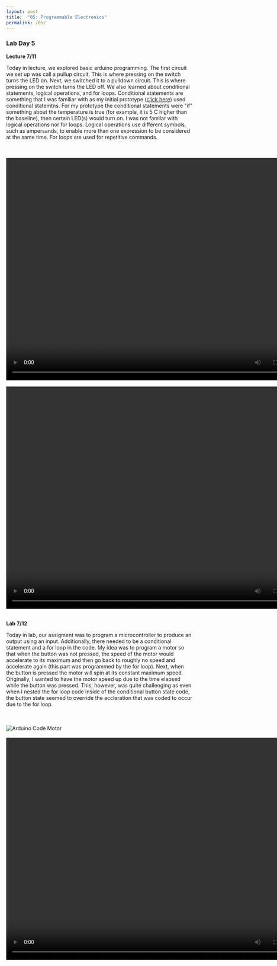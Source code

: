 ```yaml
---
layout: post
title:  "05: Programmable Electronics"
permalink: /05/
---
```


### **Lab Day 5**

**Lecture 7/11**

Today in lecture, we explored basic arduino programming. The first circuit we set up was call a pullup circuit. This is where pressing on the switch turns the LED on. Next, we switched it to a pulldown circuit. This is where pressing on the switch turns the LED off. We also learned about conditional statements, logical operations, and for loops. Conditional statements are something that I was familiar with as my initial prototype ([click here](https://juliaodavis.github.io/PHYS-S12-Assigments/04/)) used conditional statemtns. For my prototype the conditional statements were "if" something about the temperature is true (for example, it is 5 C higher than the baseline), then certain LED(s) would turn on. I was not familar with logical operations nor for loops. Logical operations use different symbols, such as ampersands, to enable more than one expression to be considered at the same time. For loops are used for repetitive commands. 

<BR>
<BR>

<video width="800" height="600" controls>
  <source src="IMG_1986.MOV" type="video/mp4">
</video>

<BR>
<BR>

<video width="800" height="600" controls>
  <source src="IMG_1987.MOV" type="video/mp4">
</video>

<BR>
<BR>

**Lab 7/12**

Today in lab, our assigment was to program a microcontroller to produce an output using an input. Additionally, there needed to be a conditional statement and a for loop in the code. My idea was to program a motor so that when the button was not pressed, the speed of the motor would accelerate to its maximum and then go back to roughly no speed and accelerate again (this part was programmed by the for loop). Next, when the button is pressed the motor will spin at its constant maximum speed. Originally, I wanted to have the motor speed up due to the time elapsed while the button was pressed. This, however, was quite challenging as even when I nested the for loop code inside of the conditional button state code, the button state seemed to override the accleration that was coded to occur due to the for loop. 

<BR>
<BR>

<img src="motor_code.png" alt="Arduino Code Motor">

<BR>
<BR>

<video width="800" height="600" controls>
  <source src="IMG_1997.MOV" type="video/mp4">
</video>